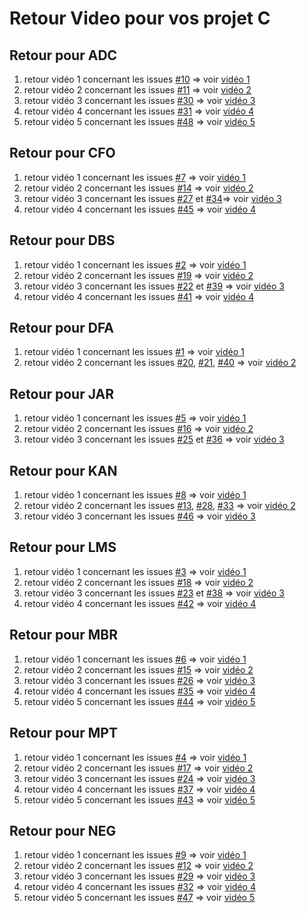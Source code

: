 # Retour Video pour vos projet C

## Retour pour ADC
1. retour vidéo 1 concernant les issues [#10](https://github.com/PBYetml/PROG_SLO1_C_PRJ2/issues/10) => voir [vidéo 1](https://www.swisstransfer.com/d/880765d3-5781-4f78-9f38-d1f89f5d0136)
2. retour vidéo 2 concernant les issues [#11](https://github.com/PBYetml/PROG_SLO1_C_PRJ2/issues/11) => voir [vidéo 2](https://www.swisstransfer.com/d/8b47ba2e-9054-4a44-a1dd-29ab2f01ab9f)
3. retour vidéo 3 concernant les issues [#30](https://github.com/PBYetml/PROG_SLO1_C_PRJ2/issues/30) => voir [vidéo 3](https://www.swisstransfer.com/d/14c44362-bd5c-4c48-83d2-6421008cf55d)
4. retour vidéo 4 concernant les issues [#31](https://github.com/PBYetml/PROG_SLO1_C_PRJ2/issues/31) => voir [vidéo 4](https://www.swisstransfer.com/d/eef8c3e0-eeff-4725-9284-815f7759f619)
5. retour vidéo 5 concernant les issues [#48](https://github.com/PBYetml/PROG_SLO1_C_PRJ2/issues/48) => voir [vidéo 5](https://www.swisstransfer.com/d/601c80ad-1f12-4b8a-9a5d-8c562945ae69)

## Retour pour CFO
1. retour vidéo 1 concernant les issues [#7](https://github.com/PBYetml/PROG_SLO1_C_PRJ2/issues/7) => voir [vidéo 1](https://www.swisstransfer.com/d/de6a6268-b8ec-4277-adac-2e48d6c8d238)
2. retour vidéo 2 concernant les issues [#14](https://github.com/PBYetml/PROG_SLO1_C_PRJ2/issues/14) => voir [vidéo 2](https://www.swisstransfer.com/d/9b91ffbe-d3cb-4573-9911-fd2b29129ef0)
3. retour vidéo 3 concernant les issues [#27](https://github.com/PBYetml/PROG_SLO1_C_PRJ2/issues/27) et [#34](https://github.com/PBYetml/PROG_SLO1_C_PRJ2/issues/34)=> voir [vidéo 3](https://www.swisstransfer.com/d/56558eb4-fcd2-4d2d-8b71-1b60dcab50b1)
4. retour vidéo 4 concernant les issues [#45](https://github.com/PBYetml/PROG_SLO1_C_PRJ2/issues/45) => voir [vidéo 4](https://www.swisstransfer.com/d/bac37d28-f0f7-4d13-9c37-8a6f286e8eea)

## Retour pour DBS 
1. retour vidéo 1 concernant les issues [#2](https://github.com/PBYetml/PROG_SLO1_C_PRJ2/issues/2) => voir [vidéo 1](https://www.swisstransfer.com/d/1d7196e8-7f21-4c68-b31b-9bc2c894a206)
2. retour vidéo 2 concernant les issues [#19](https://github.com/PBYetml/PROG_SLO1_C_PRJ2/issues/19) => voir [vidéo 2](https://www.swisstransfer.com/d/768b635d-5fdb-4128-9202-d98043da3350)
3. retour vidéo 3 concernant les issues [#22](https://github.com/PBYetml/PROG_SLO1_C_PRJ2/issues/22) et [#39](https://github.com/PBYetml/PROG_SLO1_C_PRJ2/issues/39) => voir [vidéo 3](https://www.swisstransfer.com/d/95939428-b65f-4a8e-b00c-f4520c7b25a2)
4. retour vidéo 4 concernant les issues [#41](https://github.com/PBYetml/PROG_SLO1_C_PRJ2/issues/41) => voir [vidéo 4](https://www.swisstransfer.com/d/8595e960-3b1b-4d48-b6f5-6e1bbfe3b851)

## Retour pour DFA 
1. retour vidéo 1 concernant les issues [#1](https://github.com/PBYetml/PROG_SLO1_C_PRJ2/issues/1) => voir [vidéo 1](https://www.swisstransfer.com/d/dbedc4bb-b5ef-4494-9178-b9e80c6c39e9)
2. retour vidéo 2 concernant les issues [#20](https://github.com/PBYetml/PROG_SLO1_C_PRJ2/issues/20), [#21](https://github.com/PBYetml/PROG_SLO1_C_PRJ2/issues/21), [#40](https://github.com/PBYetml/PROG_SLO1_C_PRJ2/issues/40)  => voir [vidéo 2](https://www.swisstransfer.com/d/85019707-0e94-4771-ab11-17bbf37f37aa)

## Retour pour JAR
1. retour vidéo 1 concernant les issues [#5](https://github.com/PBYetml/PROG_SLO1_C_PRJ2/issues/5) => voir [vidéo 1](https://www.swisstransfer.com/d/87c4ca8e-199d-45b9-8ae2-a2727264324d)
2. retour vidéo 2 concernant les issues [#16](https://github.com/PBYetml/PROG_SLO1_C_PRJ2/issues/16) => voir [vidéo 2](https://www.swisstransfer.com/d/48e9d3e4-f7c7-466e-b3c0-3ade649ecbf7)
3. retour vidéo 3 concernant les issues [#25](https://github.com/PBYetml/PROG_SLO1_C_PRJ2/issues/25) et [#36](https://github.com/PBYetml/PROG_SLO1_C_PRJ2/issues/36) => voir [vidéo 3](https://www.swisstransfer.com/d/7e1fcc66-018f-4541-b81d-e2eecde95b00)

## Retour pour KAN
1. retour vidéo 1 concernant les issues [#8](https://github.com/PBYetml/PROG_SLO1_C_PRJ2/issues/8) => voir [vidéo 1](https://www.swisstransfer.com/d/909c605f-b453-45f1-a782-e9fbd07f3b3f)
2. retour vidéo 2 concernant les issues [#13](https://github.com/PBYetml/PROG_SLO1_C_PRJ2/issues/13), [#28](https://github.com/PBYetml/PROG_SLO1_C_PRJ2/issues/28), [#33](https://github.com/PBYetml/PROG_SLO1_C_PRJ2/issues/33)  => voir [vidéo 2](https://www.swisstransfer.com/d/c8b31e82-1d2d-4b08-babd-9d211a510e03)
3. retour vidéo 3 concernant les issues [#46](https://github.com/PBYetml/PROG_SLO1_C_PRJ2/issues/46) => voir [vidéo 3](https://www.swisstransfer.com/d/3068b6d4-f6f4-454c-b7ec-3b8ddeeb82d8)

## Retour pour LMS 
1. retour vidéo 1 concernant les issues [#3](https://github.com/PBYetml/PROG_SLO1_C_PRJ2/issues/3) => voir [vidéo 1](https://www.swisstransfer.com/d/e29c4165-3528-412f-bc44-7c5b38185a28)
2. retour vidéo 2 concernant les issues [#18](https://github.com/PBYetml/PROG_SLO1_C_PRJ2/issues/18) => voir [vidéo 2](https://www.swisstransfer.com/d/0cb5c93b-bbe3-4004-821b-de67c0bda7db)
3. retour vidéo 3 concernant les issues [#23](https://github.com/PBYetml/PROG_SLO1_C_PRJ2/issues/23) et [#38](https://github.com/PBYetml/PROG_SLO1_C_PRJ2/issues/38) => voir [vidéo 3](https://www.swisstransfer.com/d/fc50c232-62cf-4bc2-965c-d8b87aba7281)
4. retour vidéo 4 concernant les issues [#42](https://github.com/PBYetml/PROG_SLO1_C_PRJ2/issues/42) => voir [vidéo 4](https://www.swisstransfer.com/d/93e793c9-fc82-4a4c-8cff-b6882df26146)

## Retour pour MBR 
1. retour vidéo 1 concernant les issues [#6](https://github.com/PBYetml/PROG_SLO1_C_PRJ2/issues/6) => voir [vidéo 1]()
2. retour vidéo 2 concernant les issues [#15](https://github.com/PBYetml/PROG_SLO1_C_PRJ2/issues/15) => voir [vidéo 2]()
3. retour vidéo 3 concernant les issues [#26](https://github.com/PBYetml/PROG_SLO1_C_PRJ2/issues/26) => voir [vidéo 3]()
4. retour vidéo 4 concernant les issues [#35](https://github.com/PBYetml/PROG_SLO1_C_PRJ2/issues/35) => voir [vidéo 4]()
5. retour vidéo 5 concernant les issues [#44](https://github.com/PBYetml/PROG_SLO1_C_PRJ2/issues/44) => voir [vidéo 5]()

## Retour pour MPT 
1. retour vidéo 1 concernant les issues [#4](https://github.com/PBYetml/PROG_SLO1_C_PRJ2/issues/4) => voir [vidéo 1]()
2. retour vidéo 2 concernant les issues [#17](https://github.com/PBYetml/PROG_SLO1_C_PRJ2/issues/17) => voir [vidéo 2]()
3. retour vidéo 3 concernant les issues [#24](https://github.com/PBYetml/PROG_SLO1_C_PRJ2/issues/24) => voir [vidéo 3]()
4. retour vidéo 4 concernant les issues [#37](https://github.com/PBYetml/PROG_SLO1_C_PRJ2/issues/37) => voir [vidéo 4]()
5. retour vidéo 5 concernant les issues [#43](https://github.com/PBYetml/PROG_SLO1_C_PRJ2/issues/43) => voir [vidéo 5]()

## Retour pour NEG 
1. retour vidéo 1 concernant les issues [#9](https://github.com/PBYetml/PROG_SLO1_C_PRJ2/issues/9) => voir [vidéo 1]()
2. retour vidéo 2 concernant les issues [#12](https://github.com/PBYetml/PROG_SLO1_C_PRJ2/issues/12) => voir [vidéo 2]()
3. retour vidéo 3 concernant les issues [#29](https://github.com/PBYetml/PROG_SLO1_C_PRJ2/issues/29) => voir [vidéo 3]()
4. retour vidéo 4 concernant les issues [#32](https://github.com/PBYetml/PROG_SLO1_C_PRJ2/issues/32) => voir [vidéo 4]()
5. retour vidéo 5 concernant les issues [#47](https://github.com/PBYetml/PROG_SLO1_C_PRJ2/issues/47) => voir [vidéo 5]()
